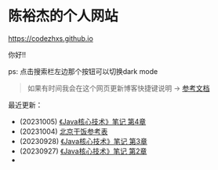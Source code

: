 # 陈裕杰的个人网站

<https://codezhxs.github.io>

你好!!

ps: 点击搜索栏左边那个按钮可以切换dark mode

> 如果有时间我会在这个网页更新博客快捷键说明 -> [参考文档](https://squidfunk.github.io/mkdocs-material/setup/setting-up-navigation/#keyboard-shortcuts-mkdocsyml)

最近更新：


- (20231005) [《Java核心技术》笔记 第4章](./dev/java/CoreJava/ch04.md)
- (20231004) [北京干饭参考表](./others/BJ_food.md)
- (20230928) [《Java核心技术》笔记 第3章](./dev/java/CoreJava/ch03.md)
- (20230927) [《Java核心技术》笔记 第2章](./dev/java/CoreJava/ch02.md)
- 


